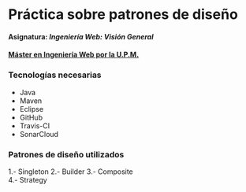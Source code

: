 # Práctica sobre patrones de diseño
#### Asignatura: *Ingeniería Web: Visión General*
#### [Máster en Ingeniería Web por la U.P.M.](http://miw.etsisi.upm.es)

### Tecnologías necesarias
* Java
* Maven
* Eclipse
* GitHub
* Travis-CI
* SonarCloud

### Patrones de diseño utilizados
1.- Singleton
2.- Builder
3.- Composite   
4.- Strategy

